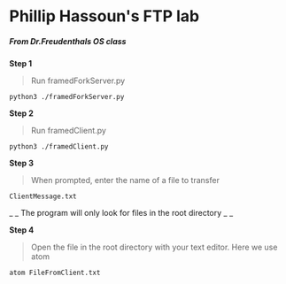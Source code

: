 # Phillip Hassoun's FTP lab
##### From Dr.Freudenthals OS class

**Step 1**
> Run framedForkServer.py
```
python3 ./framedForkServer.py
```

**Step 2**
>Run framedClient.py
```
python3 ./framedClient.py
```

**Step 3**
>When prompted, enter the name of a file to transfer
```
ClientMessage.txt
```
_ _ The program will only look for files in the root directory _ _

**Step 4**
>Open the file in the root directory with your text editor. Here we use atom
```
atom FileFromClient.txt
```
